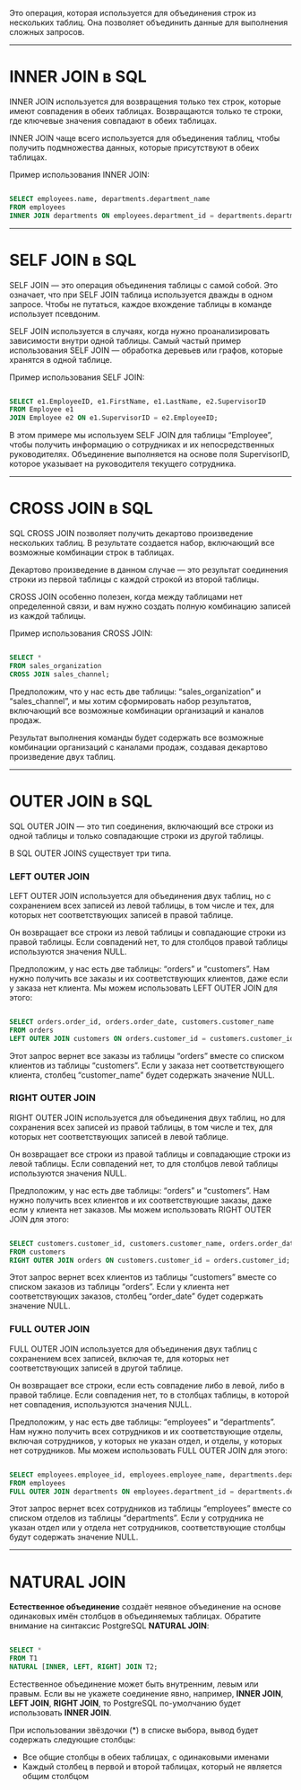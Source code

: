 
Это операция, которая используется для объединения строк из нескольких таблиц. Она позволяет объединить данные для выполнения сложных запросов.

---
# INNER JOIN в SQL

INNER JOIN используется для возвращения только тех строк, которые имеют совпадения в обеих таблицах. Возвращаются только те строки, где ключевые значения совпадают в обеих таблицах.

INNER JOIN чаще всего используется для объединения таблиц, чтобы получить подмножества данных, которые присутствуют в обеих таблицах.

Пример использования INNER JOIN:

```SQL

SELECT employees.name, departments.department_name
FROM employees
INNER JOIN departments ON employees.department_id = departments.department_id;

```

---
# SELF JOIN в SQL

SELF JOIN — это операция объединения таблицы с самой собой. Это означает, что при SELF JOIN таблица используется дважды в одном запросе. Чтобы не путаться, каждое вхождение таблицы в команде использует псевдоним.

SELF JOIN используется в случаях, когда нужно проанализировать зависимости внутри одной таблицы. Самый частый пример использования SELF JOIN — обработка деревьев или графов, которые хранятся в одной таблице.

Пример использования SELF JOIN:

```sql

SELECT e1.EmployeeID, e1.FirstName, e1.LastName, e2.SupervisorID
FROM Employee e1
JOIN Employee e2 ON e1.SupervisorID = e2.EmployeeID;

```

В этом примере мы используем SELF JOIN для таблицы “Employee”, чтобы получить информацию о сотрудниках и их непосредственных руководителях. Объединение выполняется на основе поля SupervisorID, которое указывает на руководителя текущего сотрудника.

---  
# CROSS JOIN в SQL

SQL CROSS JOIN позволяет получить декартово произведение нескольких таблиц. В результате создается набор, включающий все возможные комбинации строк в таблицах.

Декартово произведение в данном случае — это результат соединения строки из первой таблицы с каждой строкой из второй таблицы.

CROSS JOIN особенно полезен, когда между таблицами нет определенной связи, и вам нужно создать полную комбинацию записей из каждой таблицы.

Пример использования CROSS JOIN:

```SQL

SELECT *
FROM sales_organization
CROSS JOIN sales_channel;

```

Предположим, что у нас есть две таблицы: “sales_organization” и “sales_channel”, и мы хотим сформировать набор результатов, включающий все возможные комбинации организаций и каналов продаж.

Результат выполнения команды будет содержать все возможные комбинации организаций с каналами продаж, создавая декартово произведение двух таблиц.

---  

# OUTER JOIN в SQL

SQL OUTER JOIN — это тип соединения, включающий все строки из одной таблицы и только совпадающие строки из другой таблицы.

В SQL OUTER JOINS существует три типа.

### LEFT OUTER JOIN

LEFT OUTER JOIN используется для объединения двух таблиц, но с сохранением всех записей из левой таблицы, в том числе и тех, для которых нет соответствующих записей в правой таблице.

Он возвращает все строки из левой таблицы и совпадающие строки из правой таблицы. Если совпадений нет, то для столбцов правой таблицы используются значения NULL.

Предположим, у нас есть две таблицы: “orders” и “customers”. Нам нужно получить все заказы и их соответствующих клиентов, даже если у заказа нет клиента. Мы можем использовать LEFT OUTER JOIN для этого:

```SQL

SELECT orders.order_id, orders.order_date, customers.customer_name
FROM orders
LEFT OUTER JOIN customers ON orders.customer_id = customers.customer_id;

```

Этот запрос вернет все заказы из таблицы “orders” вместе со списком клиентов из таблицы “customers”. Если у заказа нет соответствующего клиента, столбец “customer_name” будет содержать значение NULL.

  
### RIGHT OUTER JOIN

RIGHT OUTER JOIN используется для объединения двух таблиц, но для сохранения всех записей из правой таблицы, в том числе и тех, для которых нет соответствующих записей в левой таблице.

Он возвращает все строки из правой таблицы и совпадающие строки из левой таблицы. Если совпадений нет, то для столбцов левой таблицы используются значения NULL.

Предположим, у нас есть две таблицы: “orders” и “customers”. Нам нужно получить всех клиентов и их соответствующие заказы, даже если у клиента нет заказов. Мы можем использовать RIGHT OUTER JOIN для этого:

```SQL

SELECT customers.customer_id, customers.customer_name, orders.order_date
FROM customers
RIGHT OUTER JOIN orders ON customers.customer_id = orders.customer_id;

```

Этот запрос вернет всех клиентов из таблицы “customers” вместе со списком заказов из таблицы “orders”. Если у клиента нет соответствующих заказов, столбец “order_date” будет содержать значение NULL.


### FULL OUTER JOIN

FULL OUTER JOIN используется для объединения двух таблиц с сохранением всех записей, включая те, для которых нет соответствующих записей в другой таблице.

Он возвращает все строки, если есть совпадение либо в левой, либо в правой таблице. Если совпадения нет, то в столбцах таблицы, в которой нет совпадения, используются значения NULL.

Предположим, у нас есть две таблицы: “employees” и “departments”. Нам нужно получить всех сотрудников и их соответствующие отделы, включая сотрудников, у которых не указан отдел, и отделы, у которых нет сотрудников. Мы можем использовать FULL OUTER JOIN для этого:

```SQL

SELECT employees.employee_id, employees.employee_name, departments.department_name
FROM employees
FULL OUTER JOIN departments ON employees.department_id = departments.department_id;

```

Этот запрос вернет всех сотрудников из таблицы “employees” вместе со списком отделов из таблицы “departments”. Если у сотрудника не указан отдел или у отдела нет сотрудников, соответствующие столбцы будут содержать значение NULL.

---

# NATURAL JOIN


**Естественное объединение** создаёт неявное объединение на основе одинаковых имён столбцов в объединяемых таблицах. Обратите внимание на синтаксис PostgreSQL **NATURAL JOIN**:

```sql

SELECT *
FROM T1
NATURAL [INNER, LEFT, RIGHT] JOIN T2;

```

Естественное объединение может быть внутренним, левым или правым. Если вы не укажете соединение явно, например, **INNER JOIN**, **LEFT JOIN**, **RIGHT JOIN**, то PostgreSQL по-умолчанию будет использовать **INNER JOIN**.

При использовании звёздочки (*) в списке выбора, вывод будет содержать следующие столбцы:

- Все общие столбцы в обеих таблицах, с одинаковыми именами
- Каждый столбец в первой и второй таблицах, который не является общим столбцом

